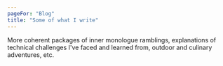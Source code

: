```yaml
---
pageFor: "Blog"
title: "Some of what I write"
---
```


More coherent packages of inner monologue ramblings, explanations of technical challenges I've faced and learned from, outdoor and culinary adventures, etc. 